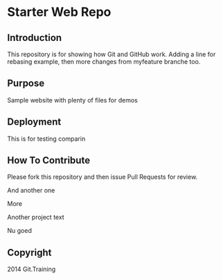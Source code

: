 # Starter Web Repo

## Introduction

This repository is for showing how Git and GitHub work.
Adding a line for rebasing example, then more changes from myfeature branche too.

## Purpose

Sample website with plenty of files for demos

## Deployment

This is for testing comparin

## How To Contribute

Please fork this repository and then issue Pull Requests for review.

And another one

More

Another project text

Nu goed

## Copyright
2014 Git.Training